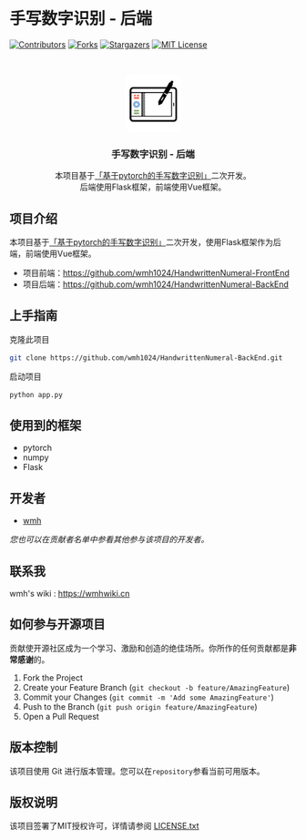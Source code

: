 # 手写数字识别 - 后端

<!-- PROJECT SHIELDS -->
[![Contributors][contributors-shield]][contributors-url]
[![Forks][forks-shield]][forks-url]
[![Stargazers][stars-shield]][stars-url]
[![MIT License][license-shield]][license-url]
<!-- PROJECT LOGO -->
<br />

<p align="center">
  <a href="https://github.com/wmh1024/HandwrittenNumeral-BackEnd">
    <img src="img/icon.png" alt="Logo" width="100" height="100" style="border-radius: 10px;">
  </a>

<h3 align="center">手写数字识别 - 后端</h3>
  <p align="center">
    本项目基于<a href="https://github.com/wmh1024/HandwrittenNumeralRecognition">「基于pytorch的手写数字识别」</a>二次开发。
    <br />
    后端使用Flask框架，前端使用Vue框架。
</p>

## 项目介绍

本项目基于[「基于pytorch的手写数字识别」](https://github.com/wmh1024/HandwrittenNumeralRecognition)二次开发，使用Flask框架作为后端，前端使用Vue框架。

- 项目前端：https://github.com/wmh1024/HandwrittenNumeral-FrontEnd
- 项目后端：https://github.com/wmh1024/HandwrittenNumeral-BackEnd

## 上手指南

克隆此项目

```sh
git clone https://github.com/wmh1024/HandwrittenNumeral-BackEnd.git
```

启动项目

```sh
python app.py
```

## 使用到的框架

- pytorch
- numpy
- Flask

## 开发者

- [wmh](https://github.com/wmh1024)

*您也可以在贡献者名单中参看其他参与该项目的开发者。*

## 联系我

wmh's wiki : https://wmhwiki.cn

## 如何参与开源项目

贡献使开源社区成为一个学习、激励和创造的绝佳场所。你所作的任何贡献都是**非常感谢**的。

1. Fork the Project
2. Create your Feature Branch (`git checkout -b feature/AmazingFeature`)
3. Commit your Changes (`git commit -m 'Add some AmazingFeature'`)
4. Push to the Branch (`git push origin feature/AmazingFeature`)
5. Open a Pull Request

## 版本控制

该项目使用 Git 进行版本管理。您可以在`repository`参看当前可用版本。

## 版权说明

该项目签署了MIT授权许可，详情请参阅 [LICENSE.txt](https://github.com/wmh1024/HandwrittenNumeral-BackEnd/blob/main/LICENSE.txt)

<!-- links -->

[your-project-path]:wmh1024/HandwrittenNumeral-BackEnd

[contributors-shield]: https://img.shields.io/github/contributors/wmh1024/HandwrittenNumeral-BackEnd.svg?style=flat-square

[contributors-url]: https://github.com/wmh1024/HandwrittenNumeral-BackEnd/graphs/contributors

[forks-shield]: https://img.shields.io/github/forks/wmh1024/HandwrittenNumeral-BackEnd.svg?style=flat-square

[forks-url]: https://github.com/wmh1024/HandwrittenNumeral-BackEnd/network/members

[stars-shield]: https://img.shields.io/github/stars/wmh1024/HandwrittenNumeral-BackEnd.svg?style=flat-square

[stars-url]: https://github.com/wmh1024/HandwrittenNumeral-BackEnd/stargazers

[issues-shield]: https://img.shields.io/github/issues/wmh1024/HandwrittenNumeral-BackEnd.svg?style=flat-square

[issues-url]: https://img.shields.io/github/issues/wmh1024/HandwrittenNumeral-BackEnd.svg

[license-shield]: https://img.shields.io/github/license/wmh1024/HandwrittenNumeral-BackEnd.svg?style=flat-square

[license-url]: https://github.com/wmh1024/HandwrittenNumeral-BackEnd/blob/main/LICENSE.txt

[linkedin-shield]: https://img.shields.io/badge/-LinkedIn-black.svg?style=flat-square&logo=linkedin&colorB=555

[linkedin-url]: https://linkedin.com/in/shaojintian